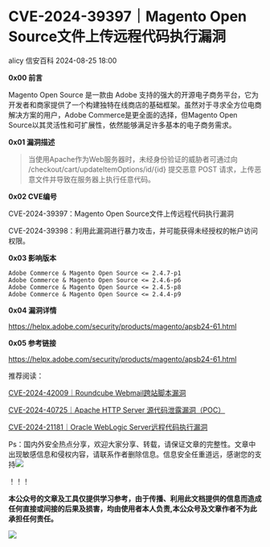#  CVE-2024-39397｜Magento Open Source文件上传远程代码执行漏洞   
alicy  信安百科   2024-08-25 18:00  
  
**0x00 前言**  
  
  
Magento Open Source 是一款由 Adobe 支持的强大的开源电子商务平台，它为开发者和商家提供了一个构建独特在线商店的基础框架。虽然对于寻求全方位电商解决方案的用户，Adobe Commerce是更全面的选择，但Magento Open Source以其灵活性和可扩展性，依然能够满足许多基本的电子商务需求。  
  
  
  
**0x01 漏洞描述**  
  
> 当使用Apache作为Web服务器时，未经身份验证的威胁者可通过向 /checkout/cart/updateItemOptions/id/{id} 提交恶意 POST 请求，上传恶意文件并导致在服务器上执行任意代码。  
  
  
  
  
**0x02 CVE编号**  
  
  
CVE-2024-39397：Magento Open Source文件上传远程代码执行漏洞  
  
CVE-2024-39398：利用此漏洞进行暴力攻击，并可能获得未经授权的帐户访问权限。  
  
  
**0x03 影响版本**  
  
```
Adobe Commerce & Magento Open Source <= 2.4.7-p1
Adobe Commerce & Magento Open Source <= 2.4.6-p6
Adobe Commerce & Magento Open Source <= 2.4.5-p8
Adobe Commerce & Magento Open Source <= 2.4.4-p9
```  
  
  
  
**0x04 漏洞详情**  
  
https://helpx.adobe.com/security/products/magento/apsb24-61.html  
  
  
  
**0x05 参考链接**  
  
  
https://helpx.adobe.com/security/products/magento/apsb24-61.html  
  
  
  
  
推荐阅读：  
  
  
[CVE-2024-42009｜Roundcube Webmail跨站脚本漏洞](http://mp.weixin.qq.com/s?__biz=Mzg2ODcxMjYzMA==&mid=2247485549&idx=2&sn=bd0fed193fad260b6fb53993cc21a43c&chksm=cea961b4f9dee8a2403a5e78f84a204c10ac46ff846355e6b66ab4215306df91c43f6c022cc8&scene=21#wechat_redirect)  
  
  
  
[CVE-2024-40725｜Apache HTTP Server 源代码泄露漏洞（POC）](http://mp.weixin.qq.com/s?__biz=Mzg2ODcxMjYzMA==&mid=2247485524&idx=1&sn=773266cbe2dc151da3831d9b0659cbc4&chksm=cea9618df9dee89b9473d7d77841db582aa984ec105014fcadc4ef597a75b9fd41a8dc1da626&scene=21#wechat_redirect)  
  
  
  
[CVE-2024-21181｜Oracle WebLogic Server远程代码执行漏洞](http://mp.weixin.qq.com/s?__biz=Mzg2ODcxMjYzMA==&mid=2247485509&idx=3&sn=9ba2f58a14f4d67f9f5da2fa675e32a6&chksm=cea9619cf9dee88ac3f03662e3c7c01ecab9977010c44e867b078e2055867687360a5c7abd66&scene=21#wechat_redirect)  
  
  
  
  
  
Ps：国内外安全热点分享，欢迎大家分享、转载，请保证文章的完整性。文章中出现敏感信息和侵权内容，请联系作者删除信息。信息安全任重道远，感谢您的支持![](https://mmbiz.qpic.cn/mmbiz_png/Whm7t4Je6urTIficI8UhQibwpYWx4ic7Bk40AJlXrgx3icofWCbd5cbJFheld132R8exvlHnicn0AUjHLmVok4wV9qA/640?wx_fmt=png&wxfrom=5&wx_lazy=1&wx_co=1 "")  
  
！！！  
  
  
**本公众号的文章及工具仅提供学习参考，由于传播、利用此文档提供的信息而造成任何直接或间接的后果及损害，均由使用者本人负责,本公众号及文章作者不为此承担任何责任。**  
  
![](https://mmbiz.qpic.cn/mmbiz_png/Whm7t4Je6uqQ24S6worK6npevNP8p1uPc9jQeMAib2iaibBnibOzFaIbD0KlvsEtUAmL3xdbJJnWk74Y1KfBcIazzw/640?wx_fmt=png "")  
  
  
